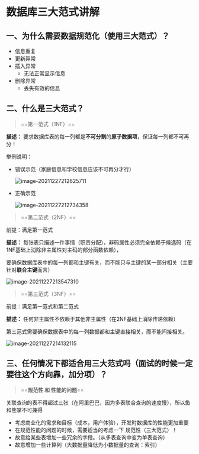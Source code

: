 # 数据库三大范式讲解



## 一、为什么需要数据规范化（使用三大范式）？

- 信息重复
- 更新异常
- 插入异常
  - 无法正常显示信息
- 删除异常
  - 丢失有效的信息

## 二、什么是三大范式？

> ==第一范式（1NF）==

**描述：**   要求数据库表的每一列都是**不可分割**的**原子数据项**，保证每一列都不可再分！

举例说明：

- 错误示范（家庭信息和学校信息应该不可再分才行）

   ![image-20211227212625711](https://gitee.com/lovely-hair/blog-img/raw/master/img/20211227212635.png)

- 正确示范

   ![image-20211227212734358](https://gitee.com/lovely-hair/blog-img/raw/master/img/20211227212734.png)

> ==第二范式（2NF）==

前提：满足第一范式

**描述：** 每张表只描述一件事情（职责分配），非码属性必须完全依赖于候选码（在1NF基础上消除非主属性对主码的部分函数依赖），

​			要确保数据库表中的每一列都和主键有关，而不能只与主键的某一部分相关（主要针对**联合主键**而言）

 ![image-20211227213547310](https://gitee.com/lovely-hair/blog-img/raw/master/img/20211227213547.png)

> ==第三范式（3NF）==

前提：满足第一范式和第二范式

**描述：**  任何非主属性不依赖于其他非主属性（在2NF基础上消除传递依赖）

​			 第三范式需要确保数据表中的每一列数据都和主键直接相关，而不能间接相关。

 ![image-20211227214132115](https://gitee.com/lovely-hair/blog-img/raw/master/img/20211227214132.png)



## 三、任何情况下都适合用三大范式吗（面试的时候一定要往这个方向靠，加分项）？

> ==**规范性 和 性能的问题**==

关联查询的表不得超过三张（在阿里巴巴，因为多表联合查询的速度慢），所以鱼和熊掌不可兼得

- 考虑商业化的需求和目标（成本，用户体验），开发时数据库的性能更加重要
- 在规范性能的问题的时候，需要适当的考虑一下 规范性（三大范式）！
- 故意给某些表增加一些冗余的字段。（从多表查询中变为单表查询）
- 故意增加一些计算列（大数据量降低为小数据量的查询：索引）

